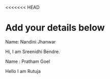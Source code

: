 <<<<<<< HEAD
# Add your details below

Name: Nandini Jhanwar

Hi, I am Sreenidhi Bendre.

Name : Pratham Goel

Hello I am Rutuja

